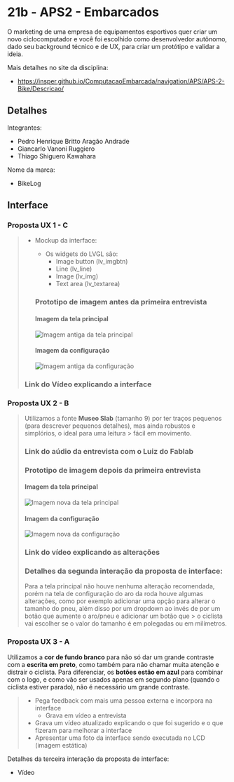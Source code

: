 # 21b - APS2 - Embarcados

O marketing de uma empresa de equipamentos esportivos quer criar um novo ciclocomputador e você foi escolhido como desenvolvedor autônomo, dado seu background técnico e de UX, para criar um protótipo e validar a ideia.

Mais detalhes no site da disciplina:

- https://insper.github.io/ComputacaoEmbarcada/navigation/APS/APS-2-Bike/Descricao/

## Detalhes

Integrantes:

- Pedro Henrique Britto Aragão Andrade
- Giancarlo Vanoni Ruggiero
- Thiago Shiguero Kawahara

Nome da marca:

- BikeLog

## Interface

### Proposta UX 1 - C

> - Mockup da interface:
>    - Os widgets do LVGL são:
>      - Image button (lv_imgbtn)
>      - Line (lv_line)
>      - Image (lv_img)
>      - Text area (lv_textarea)
>      
>    ### Prototipo de imagem antes da primeira entrevista
>    #### Imagem da tela principal
>
>    ![Imagem antiga da tela principal](img/antigoenova.jpeg)
>
>    #### Imagem da configuração
>
>    ![Imagem antiga da configuração](img/antigo.jpeg)
>
> ### Link do Vídeo explicando a interface
> 

### Proposta UX 2 - B

>   Utilizamos a fonte **Museo Slab** (tamanho 9) por ter traços pequenos (para descrever pequenos detalhes), mas ainda robustos e simplórios, o ideal para uma leitura >   fácil em movimento.
>
>   ### Link do aúdio da entrevista com o Luiz do Fablab
>
>   ### Prototipo de imagem depois da primeira entrevista
>   #### Imagem da tela principal
>
>   ![Imagem nova da tela principal](img/antigoenova.jpeg)
>
>   #### Imagem da configuração
>
>   ![Imagem nova da configuração](img/nova.jpeg)
> 
> ### Link do vídeo explicando as alterações
>
> ### Detalhes da segunda interação da proposta de interface:
>
> Para a tela principal não houve nenhuma alteração recomendada, porém na tela de configuração do aro da roda houve algumas alterações, como por exemplo
> adicionar uma opção para alterar o tamanho do pneu, além disso por um dropdown ao invés de por um botão que aumente o aro/pneu e adicionar um botão que > o ciclista vai escolher se o valor do tamanho é em polegadas ou em milímetros.

### Proposta UX 3 - A

Utilizamos a **cor de fundo branco** para não só dar um grande contraste com a **escrita em preto**, como também para não chamar muita atenção e distrair o ciclista. Para diferenciar, os **botões estão em azul** para combinar com o logo, e como vão ser usados apenas em segundo plano (quando o ciclista estiver parado), não é necessário um grande contraste. 

> - Pega feedback com mais uma pessoa externa e incorpora na interface
>     - Grava em vídeo a entrevista
> - Grava um vídeo atualizado explicando o que foi sugerido e o que fizeram para melhorar a interface
> - Apresentar uma foto da interface sendo executada no LCD (imagem estática)

Detalhes da terceira interação da proposta de interface:

<!-- 
 Adicionar texto descrevendo a evolução 
 da interface
-->

- Vídeo 
